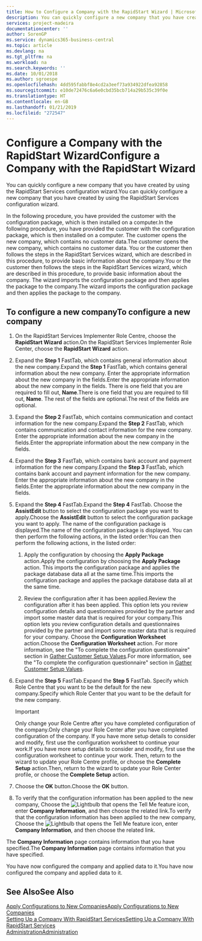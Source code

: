 ```yaml
---
title: How to Configure a Company with the RapidStart Wizard | Microsoft Docs
description: You can quickly configure a new company that you have created by using the RapidStart Services configuration wizard.
services: project-madeira
documentationcenter: ''
author: SorenGP
ms.service: dynamics365-business-central
ms.topic: article
ms.devlang: na
ms.tgt_pltfrm: na
ms.workload: na
ms.search.keywords: ''
ms.date: 10/01/2018
ms.author: sgroespe
ms.openlocfilehash: 4dd595fabbf8e4cd2a3eef73a934922dfea92858
ms.sourcegitcommit: e10de72476c6a6e0cbd35bcb714a29b535c39f0e
ms.translationtype: HT
ms.contentlocale: en-GB
ms.lasthandoff: 01/21/2019
ms.locfileid: "272547"
---
```

# <a name="configure-a-company-with-the-rapidstart-wizard"></a><span data-ttu-id="8205d-103">Configure a Company with the RapidStart Wizard</span><span class="sxs-lookup"><span data-stu-id="8205d-103">Configure a Company with the RapidStart Wizard</span></span>
<span data-ttu-id="8205d-104">You can quickly configure a new company that you have created by using the RapidStart Services configuration wizard.</span><span class="sxs-lookup"><span data-stu-id="8205d-104">You can quickly configure a new company that you have created by using the RapidStart Services configuration wizard.</span></span>

<span data-ttu-id="8205d-105">In the following procedure, you have provided the customer with the configuration package, which is then installed on a computer.</span><span class="sxs-lookup"><span data-stu-id="8205d-105">In the following procedure, you have provided the customer with the configuration package, which is then installed on a computer.</span></span> <span data-ttu-id="8205d-106">The customer opens the new company, which contains no customer data.</span><span class="sxs-lookup"><span data-stu-id="8205d-106">The customer opens the new company, which contains no customer data.</span></span> <span data-ttu-id="8205d-107">You or the customer then follows the steps in the RapidStart Services wizard, which are described in this procedure, to provide basic information about the company.</span><span class="sxs-lookup"><span data-stu-id="8205d-107">You or the customer then follows the steps in the RapidStart Services wizard, which are described in this procedure, to provide basic information about the company.</span></span> <span data-ttu-id="8205d-108">The wizard imports the configuration package and then applies the package to the company.</span><span class="sxs-lookup"><span data-stu-id="8205d-108">The wizard imports the configuration package and then applies the package to the company.</span></span>  

## <a name="to-configure-a-new-company"></a><span data-ttu-id="8205d-109">To configure a new company</span><span class="sxs-lookup"><span data-stu-id="8205d-109">To configure a new company</span></span>  
1. <span data-ttu-id="8205d-110">On the RapidStart Services Implementer Role Centre, choose the **RapidStart Wizard** action.</span><span class="sxs-lookup"><span data-stu-id="8205d-110">On the RapidStart Services Implementer Role Center, choose the **RapidStart Wizard** action.</span></span>  
2. <span data-ttu-id="8205d-111">Expand the **Step 1** FastTab, which contains general information about the new company.</span><span class="sxs-lookup"><span data-stu-id="8205d-111">Expand the **Step 1** FastTab, which contains general information about the new company.</span></span> <span data-ttu-id="8205d-112">Enter the appropriate information about the new company in the fields.</span><span class="sxs-lookup"><span data-stu-id="8205d-112">Enter the appropriate information about the new company in the fields.</span></span> <span data-ttu-id="8205d-113">There is one field that you are required to fill out, **Name**.</span><span class="sxs-lookup"><span data-stu-id="8205d-113">There is one field that you are required to fill out, **Name**.</span></span> <span data-ttu-id="8205d-114">The rest of the fields are optional.</span><span class="sxs-lookup"><span data-stu-id="8205d-114">The rest of the fields are optional.</span></span>  
3. <span data-ttu-id="8205d-115">Expand the **Step 2** FastTab, which contains communication and contact information for the new company.</span><span class="sxs-lookup"><span data-stu-id="8205d-115">Expand the **Step 2** FastTab, which contains communication and contact information for the new company.</span></span> <span data-ttu-id="8205d-116">Enter the appropriate information about the new company in the fields.</span><span class="sxs-lookup"><span data-stu-id="8205d-116">Enter the appropriate information about the new company in the fields.</span></span>
4. <span data-ttu-id="8205d-117">Expand the **Step 3** FastTab, which contains bank account and payment information for the new company.</span><span class="sxs-lookup"><span data-stu-id="8205d-117">Expand the **Step 3** FastTab, which contains bank account and payment information for the new company.</span></span> <span data-ttu-id="8205d-118">Enter the appropriate information about the new company in the fields.</span><span class="sxs-lookup"><span data-stu-id="8205d-118">Enter the appropriate information about the new company in the fields.</span></span>  
5. <span data-ttu-id="8205d-119">Expand the **Step 4** FastTab.</span><span class="sxs-lookup"><span data-stu-id="8205d-119">Expand the **Step 4** FastTab.</span></span> <span data-ttu-id="8205d-120">Choose the **AssistEdit** button to select the configuration package you want to apply.</span><span class="sxs-lookup"><span data-stu-id="8205d-120">Choose the **AssistEdit** button to select the configuration package you want to apply.</span></span> <span data-ttu-id="8205d-121">The name of the configuration package is displayed.</span><span class="sxs-lookup"><span data-stu-id="8205d-121">The name of the configuration package is displayed.</span></span> <span data-ttu-id="8205d-122">You can then perform the following actions, in the listed order:</span><span class="sxs-lookup"><span data-stu-id="8205d-122">You can then perform the following actions, in the listed order:</span></span>  

    1. <span data-ttu-id="8205d-123">Apply the configuration by choosing the **Apply Package** action.</span><span class="sxs-lookup"><span data-stu-id="8205d-123">Apply the configuration by choosing the **Apply Package** action.</span></span> <span data-ttu-id="8205d-124">This imports the configuration package and applies the package database data all at the same time.</span><span class="sxs-lookup"><span data-stu-id="8205d-124">This imports the configuration package and applies the package database data all at the same time.</span></span>  

    2. <span data-ttu-id="8205d-125">Review the configuration after it has been applied.</span><span class="sxs-lookup"><span data-stu-id="8205d-125">Review the configuration after it has been applied.</span></span> <span data-ttu-id="8205d-126">This option lets you review configuration details and questionnaires provided by the partner and import some master data that is required for your company.</span><span class="sxs-lookup"><span data-stu-id="8205d-126">This option lets you review configuration details and questionnaires provided by the partner and import some master data that is required for your company.</span></span> <span data-ttu-id="8205d-127">Choose the **Configuration Worksheet** action.</span><span class="sxs-lookup"><span data-stu-id="8205d-127">Choose the **Configuration Worksheet** action.</span></span> <span data-ttu-id="8205d-128">For more information, see the "To complete the configuration questionnaire" section in [Gather Customer Setup Values](admin-gather-customer-setup-values.md).</span><span class="sxs-lookup"><span data-stu-id="8205d-128">For more information, see the "To complete the configuration questionnaire" section in [Gather Customer Setup Values](admin-gather-customer-setup-values.md).</span></span>  

6. <span data-ttu-id="8205d-129">Expand the **Step 5** FastTab.</span><span class="sxs-lookup"><span data-stu-id="8205d-129">Expand the **Step 5** FastTab.</span></span> <span data-ttu-id="8205d-130">Specify which Role Centre that you want to be the default for the new company.</span><span class="sxs-lookup"><span data-stu-id="8205d-130">Specify which Role Center that you want to be the default for the new company.</span></span>  

    > [!IMPORTANT]  
    >  <span data-ttu-id="8205d-131">Only change your Role Centre after you have completed configuration of the company.</span><span class="sxs-lookup"><span data-stu-id="8205d-131">Only change your Role Center after you have completed configuration of the company.</span></span> <span data-ttu-id="8205d-132">If you have more setup details to consider and modify, first use the configuration worksheet to continue your work.</span><span class="sxs-lookup"><span data-stu-id="8205d-132">If you have more setup details to consider and modify, first use the configuration worksheet to continue your work.</span></span> <span data-ttu-id="8205d-133">Then, return to the wizard to update your Role Centre profile, or choose the **Complete Setup** action.</span><span class="sxs-lookup"><span data-stu-id="8205d-133">Then, return to the wizard to update your Role Center profile, or choose the **Complete Setup** action.</span></span>

7. <span data-ttu-id="8205d-134">Choose the **OK** button.</span><span class="sxs-lookup"><span data-stu-id="8205d-134">Choose the **OK** button.</span></span>  
8. <span data-ttu-id="8205d-135">To verify that the configuration information has been applied to the new company, Choose the ![Lightbulb that opens the Tell Me feature](media/ui-search/search_small.png "Tell me what you want to do") icon, enter **Company Information**, and then choose the related link.</span><span class="sxs-lookup"><span data-stu-id="8205d-135">To verify that the configuration information has been applied to the new company, Choose the ![Lightbulb that opens the Tell Me feature](media/ui-search/search_small.png "Tell me what you want to do") icon, enter **Company Information**, and then choose the related link.</span></span>

<span data-ttu-id="8205d-136">The **Company Information** page contains information that you have specified.</span><span class="sxs-lookup"><span data-stu-id="8205d-136">The **Company Information** page contains information that you have specified.</span></span>   

<span data-ttu-id="8205d-137">You have now configured the company and applied data to it.</span><span class="sxs-lookup"><span data-stu-id="8205d-137">You have now configured the company and applied data to it.</span></span>  

## <a name="see-also"></a><span data-ttu-id="8205d-138">See Also</span><span class="sxs-lookup"><span data-stu-id="8205d-138">See Also</span></span>  
[<span data-ttu-id="8205d-139">Apply Configurations to New Companies</span><span class="sxs-lookup"><span data-stu-id="8205d-139">Apply Configurations to New Companies</span></span>](admin-apply-configuration-to-new-companies.md)  
[<span data-ttu-id="8205d-140">Setting Up a Company With RapidStart Services</span><span class="sxs-lookup"><span data-stu-id="8205d-140">Setting Up a Company With RapidStart Services</span></span>](admin-set-up-a-company-with-rapidstart.md)  
[<span data-ttu-id="8205d-141">Administration</span><span class="sxs-lookup"><span data-stu-id="8205d-141">Administration</span></span>](admin-setup-and-administration.md)

